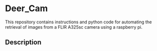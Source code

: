 # Deer_Cam
This repository contains instructions and python code for automating the retrieval of images from a FLIR A325sc camera using a raspberry pi. 

## Description

